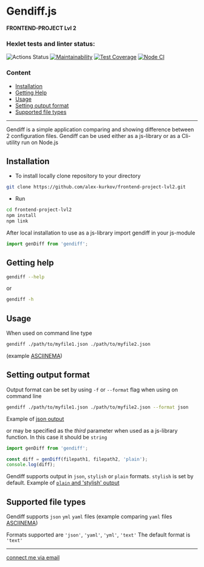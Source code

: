 # **Gendiff.js**
**FRONTEND-PROJECT Lvl 2**

### Hexlet tests and linter status:
![Actions Status](/workflows/hexlet-check/badge.svg)
[![Maintainability](https://api.codeclimate.com/v1/badges/85303ccfa256cfbe3cdb/maintainability)](https://codeclimate.com/github/alex-kurkov/frontend-project-lvl2/maintainability)
[![Test Coverage](https://api.codeclimate.com/v1/badges/85303ccfa256cfbe3cdb/test_coverage)](https://codeclimate.com/github/alex-kurkov/frontend-project-lvl2/test_coverage)
[![Node CI](https://github.com/alex-kurkov/frontend-project-lvl2/workflows/Node%20CI/badge.svg)](https://github.com/alex-kurkov/frontend-project-lvl2/actions)

### **Content**
  - [Installation](#installation)
  - [Getting Help](#getting-help)
  - [Usage](#Usage)
  - [Setting output format](#Setting-output-format)
  - [Supported file types](#Supported-file-types)
---------------------

Gendiff is a simple application comparing and showing difference between 2 configuration files. 
Gendiff can be used either as a js-library or as a Cli-utility run on Node.js

## Installation
- To install locally clone repository to your directory
```bash
git clone https://github.com/alex-kurkov/frontend-project-lvl2.git
```
- Run 
```bash
cd frontend-project-lvl2
npm install
npm link
```

After local installation to use as a js-library import gendiff in your js-module
```js
import genDiff from 'gendiff';
```

## Getting help
```bash
gendiff --help
```
or
```bash
gendiff -h
```
## Usage
When used on command line type
```bash
gendiff ./path/to/myfile1.json ./path/to/myfile2.json
```
(example [ASCIINEMA](https://asciinema.org/a/Ppb8qI7HEP8oHJkmmGSSdUgO1))

## Setting output format
Output format can be set by using `-f` or `--format` flag when using on command line
```bash
gendiff ./path/to/myfile1.json ./path/to/myfile2.json --format json
```
Example of [json output](https://asciinema.org/a/1667udLqWTVRN0sHhdWuSzcD5)

or may be specified as the *third* parameter when used as a js-library function. In this case it should be `string`
```js
import genDiff from 'gendiff';

const diff = genDiff(filepath1, filepath2, 'plain');
console.log(diff);
```
Gendiff supports output in `json`, `stylish` or `plain` formats. `stylish` is set by default. Example of [`plain` and 'stylish' output](https://asciinema.org/a/LhSpGzdBAzrnlUW9rD1ZCAeIU)

## Supported file types
Gendiff supports `json` `yml` `yaml` files
(example comparing `yaml` files [ASCIINEMA](https://asciinema.org/a/2CkYibYuvyxenPjyTCzd8qjBX))

Formats supported are `'json'`, `'yaml'`, `'yml'`, `'text'`
The default format is `'text'`

 
--------
[connect me via email](mailto:alexkourkov@yandex.ru "Email")
